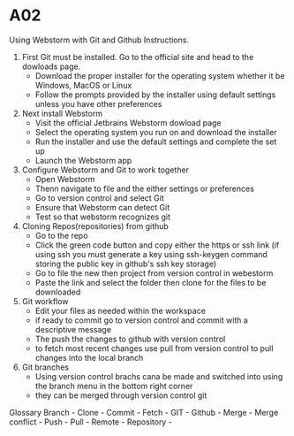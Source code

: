 # A02

Using Webstorm with Git and Github Instructions.
1. First Git must be installed.
    Go to the official site and head to the dowloads page.
   - Download the proper installer for the operating system whether it be Windows, MacOS or Linux
   - Follow the prompts provided by the installer using default settings unless you have other preferences
2. Next install Webstorm
   - Visit the official Jetbrains Webstorm dowload page
   - Select the operating system you run on and download the installer
   - Run the installer and use the default settings and complete the set up
   - Launch the Webstorm app
3. Configure Webstorm and Git to work together
   - Open Webstorm
   - Thenn navigate to file and the either settings or preferences
   - Go to version control and select Git
   - Ensure that Webstorm can detect Git
   - Test so that webstorm recognizes git
4. Cloning Repos(repositories) from github
   - Go to the repo
   - Click the green code button and copy either the https or ssh link (if using ssh you must generate a key using ssh-keygen command storing the public key in github's ssh key storage)
   - Go to file the new then project from version control in webestorm
   - Paste the link and select the folder then clone for the files to be downloaded
5. Git workflow
   - Edit your files as needed within the workspace
   - if ready to commit go to version control and commit with a descriptive message
   - The push the changes to github with version control
   - to fetch most recent changes use pull from version control to pull changes into the local branch
6. Git branches
   - Using version control brachs cana be made and switched into using the branch menu in the bottom right corner
   - they can be merged through version control git

Glossary
  Branch - 
  Clone - 
  Commit - 
  Fetch - 
  GIT - 
  Github - 
  Merge - 
  Merge conflict -
  Push - 
  Pull - 
  Remote - 
  Repository - 
